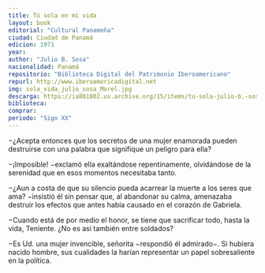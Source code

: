 ```yaml
---
title: Tú sola en mi vida
layout: book
editorial: "Cultural Panameña"
ciudad: Ciudad de Panamá
edicion: 1971
year:
author: "Julio B. Sosa"
nacionalidad: Panamá
repositorio: "Biblioteca Digital del Patrimonio Iberoamericano"
repurl: http://www.iberoamericadigital.net
img: sola_vida_julio_sosa_Morel.jpg
descarga: https://ia801802.us.archive.org/15/items/tu-sola-julio-b.-sosa/Tu%20sola%20-%20Julio%20B.%20Sosa.pdf
biblioteca: 
comprar: 
periodo: "Sigo XX"
---
```

 

−¿Acepta entonces que los secretos de una mujer enamorada pueden destruirse con una palabra que signifique un peligro para ella? 
 
−¡Imposible! −exclamó ella exaltándose repentinamente, olvidándose de la serenidad que en esos momentos necesitaba tanto. 
 
−¿Aun a costa de que su silencio pueda acarrear la muerte a los seres que ama? −insistió él sin pensar que, al abandonar su calma, amenazaba destruir los efectos que antes había causado en el corazón de Gabriela. 
 
−Cuando está de por medio el honor, se tiene que sacrificar todo, hasta la vida, Teniente. ¿No es así también entre soldados? 
 
−Es Ud. una mujer invencible, señorita −respondió él admirado−. Si hubiera nacido hombre, sus cualidades la harían representar un papel sobresaliente en la política.
